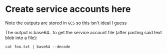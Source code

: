 # Create service accounts here

Note the outputs are stored in `GCS` so this isn't ideal I guess

The output is base64.. to get the service account file (after pasting said text blob into a file):
```
cat foo.txt | base64 --decode
```
